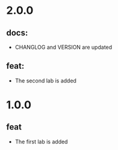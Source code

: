 # 2.0.0
## docs:
- CHANGLOG and VERSION are updated
## feat:
- The second lab is added

# 1.0.0
## feat
- The first lab is added
